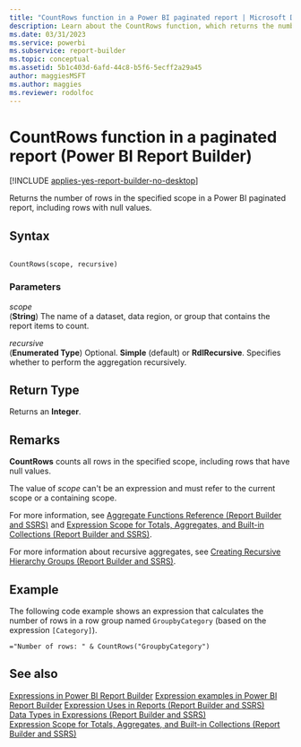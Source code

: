 ```yaml
---
title: "CountRows function in a Power BI paginated report | Microsoft Docs"
description: Learn about the CountRows function, which returns the number of rows in a specified scope, including rows with null values in a Power BI paginated report. 
ms.date: 03/31/2023
ms.service: powerbi
ms.subservice: report-builder
ms.topic: conceptual
ms.assetid: 5b1c403d-6afd-44c8-b5f6-5ecff2a29a45
author: maggiesMSFT
ms.author: maggies
ms.reviewer: rodolfoc
---
```

# CountRows function in a paginated report (Power BI Report Builder)

[!INCLUDE [applies-yes-report-builder-no-desktop](../../includes/applies-yes-report-builder-no-desktop.md)]

  Returns the number of rows in the specified scope in a Power BI paginated report, including rows with null values.  
  
## Syntax  
  
```  
  
CountRows(scope, recursive)  
```  
  
### Parameters  

 *scope*  
 (**String**) The name of a dataset, data region, or group that contains the report items to count.  
  
 *recursive*  
 (**Enumerated Type**) Optional. **Simple** (default) or **RdlRecursive**. Specifies whether to perform the aggregation recursively.  
  
## Return Type  
 Returns an **Integer**.  
  
## Remarks

 **CountRows** counts all rows in the specified scope, including rows that have null values.  
  
 The value of *scope* can't be an expression and must refer to the current scope or a containing scope.  
  
 For more information, see [Aggregate Functions Reference &#40;Report Builder and SSRS&#41;](/sql/reporting-services/report-design/report-builder-functions-aggregate-functions-reference) and [Expression Scope for Totals, Aggregates, and Built-in Collections &#40;Report Builder and SSRS&#41;](/sql/reporting-services/report-design/expression-scope-for-totals-aggregates-and-built-in-collections).  
  
 For more information about recursive aggregates, see [Creating Recursive Hierarchy Groups &#40;Report Builder and SSRS&#41;](/sql/reporting-services/report-design/creating-recursive-hierarchy-groups-report-builder-and-ssrs).  
  
## Example

 The following code example shows an expression that calculates the number of rows in a row group named `GroupbyCategory` (based on the expression `[Category]`).  
  
```  
="Number of rows: " & CountRows("GroupbyCategory")  
```  
  
## See also

 [Expressions in Power BI Report Builder](../report-builder-expressions.md)
 [Expression examples in Power BI Report Builder](../report-builder-expression-examples.md)
 [Expression Uses in Reports &#40;Report Builder and SSRS&#41;](expression-uses-reports-report-builder.md)   
 [Data Types in Expressions &#40;Report Builder and SSRS&#41;](/sql/reporting-services/report-design/data-types-in-expressions-report-builder-and-ssrs)   
 [Expression Scope for Totals, Aggregates, and Built-in Collections &#40;Report Builder and SSRS&#41;](/sql/reporting-services/report-design/expression-scope-for-totals-aggregates-and-built-in-collections)  
  
  
